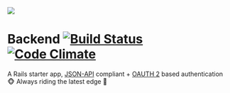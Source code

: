 ![](http://i.imgur.com/ubDi4gW.jpg)

# Backend [![Build Status](https://travis-ci.org/mariogintili/backend.svg?branch=master)](https://travis-ci.org/mariogintili/backend) [![Code Climate](https://codeclimate.com/github/mariogintili/backend/badges/gpa.svg)](https://codeclimate.com/github/mariogintili/backend)

A Rails starter app, [JSON-API](http://jsonapi.org/) compliant + [OAUTH 2](http://oauth.net/2/) based authentication :monkey_face:  Always riding the latest edge :light_rail:
